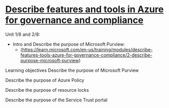# [Describe features and tools in Azure for governance and compliance](https://learn.microsoft.com/en-us/training/modules/describe-features-tools-azure-for-governance-compliance/)

Unit 1/8 and 2/8:
  - Intro and Describe the purpose of Microsoft Purview:
    - (https://learn.microsoft.com/en-us/training/modules/describe-features-tools-azure-for-governance-compliance/2-describe-purpose-microsoft-purview)











  Learning objectives
Describe the purpose of Microsoft Purview

Describe the purpose of Azure Policy

Describe the purpose of resource locks

Describe the purpose of the Service Trust portal
